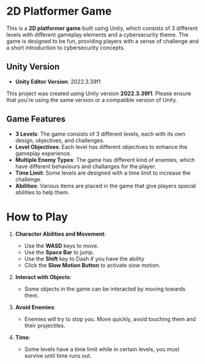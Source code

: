 # 2D Platformer Game

This is a **2D platformer game** built using Unity, which consists of 3 different levels with different gameplay elements and a cybersecurity theme. The game is designed to be fun, providing players with a sense of challenge and a short introduction to cybersecurity concepts.

## Unity Version
- **Unity Editor Version**: 2022.3.39f1

This project was created using Unity version **2022.3.39f1**. Please ensure that you're using the same version or a compatible version of Unity.

## Game Features
- **3 Levels**: The game consists of 3 different levels, each with its own design, objectives, and challenges.
- **Level Objectives**: Each level has different objectives to enhance the gameplay experience.
- **Multiple Enemy Types**: The game has different kind of enemies, which have different behaviours and challanges for the player.
- **Time Limit**: Some levels are designed with a time limit to increase the challenge.
- **Abilities**: Various items are placed in the game that give players special abilities to help them.

# How to Play

1. **Character Abilities and Movement**:
   - Use the **WASD** keys to move.
   - Use the **Space Bar** to jump.
   - Use the **Shift** key to Dash if you have the ability
   - Click the **Slow Motion Button** to activate slow motion.

2. **Interact with Objects**:
   - Some objects in the game can be interacted by moving towards them.

3. **Avoid Enemies**:
   - Enemies will try to stop you. Move quickly, avoid touching them and their projectiles.

4. **Time**:
   - Some levels have a time limit while in certain levels, you must survive until time runs out.
